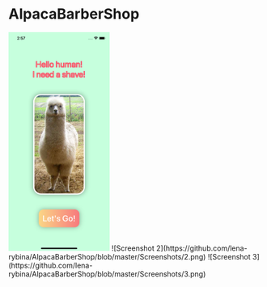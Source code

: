 # AlpacaBarberShop
<img src="https://github.com/lena-rybina/AlpacaBarberShop/blob/master/Screenshots/1.png" width="200">
![Screenshot 2](https://github.com/lena-rybina/AlpacaBarberShop/blob/master/Screenshots/2.png)
![Screenshot 3](https://github.com/lena-rybina/AlpacaBarberShop/blob/master/Screenshots/3.png)

